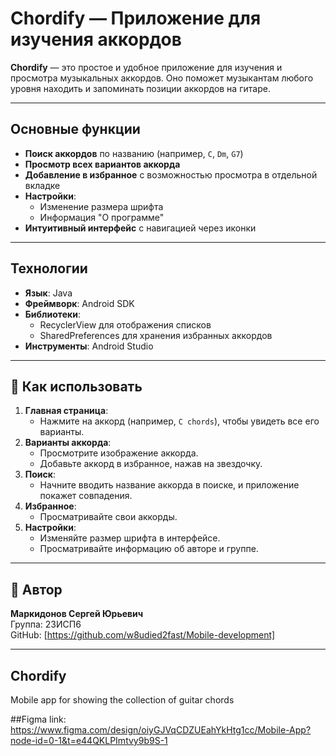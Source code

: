 # Chordify — Приложение для изучения аккордов

**Chordify** — это простое и удобное приложение для изучения и просмотра музыкальных аккордов. Оно поможет музыкантам любого уровня находить и запоминать позиции аккордов на гитаре.

---

## Основные функции
- **Поиск аккордов** по названию (например, `C`, `Dm`, `G7`)
- **Просмотр всех вариантов аккорда** 
- **Добавление в избранное** с возможностью просмотра в отдельной вкладке
- **Настройки**:
  - Изменение размера шрифта
  - Информация "О программе"
- **Интуитивный интерфейс** с навигацией через иконки

---

## Технологии
- **Язык**: Java
- **Фреймворк**: Android SDK
- **Библиотеки**: 
  - RecyclerView для отображения списков
  - SharedPreferences для хранения избранных аккордов
- **Инструменты**: Android Studio

---

## 📱 Как использовать
1. **Главная страница**:
   - Нажмите на аккорд (например, `C chords`), чтобы увидеть все его варианты.
2. **Варианты аккорда**:
   - Просмотрите изображение аккорда.
   - Добавьте аккорд в избранное, нажав на звездочку.
3. **Поиск**:
   - Начните вводить название аккорда в поиске, и приложение покажет совпадения.
4. **Избранное**:
   - Просматривайте свои аккорды.
5. **Настройки**:
   - Изменяйте размер шрифта в интерфейсе.
   - Просматривайте информацию об авторе и группе.

---

## 📌 Автор
**Маркидонов Сергей Юрьевич**  
Группа: 23ИСП6  
GitHub: [https://github.com/w8udied2fast/Mobile-development]

---



## Chordify
Mobile app for showing the collection of guitar chords

##Figma link:
https://www.figma.com/design/oiyGJVqCDZUEahYkHtg1cc/Mobile-App?node-id=0-1&t=e44QKLPImtvy9b9S-1
